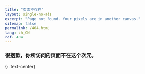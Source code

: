 ```yaml
---
title: "页面不存在"
layout: single-no-ads
excerpt: "Page not found. Your pixels are in another canvas."
sitemap: false
permalink: /404.html
lang: zh_CN
ref: 404
---
```


### 很抱歉，你所访问的页面不在这个次元。
{: .text-center}
